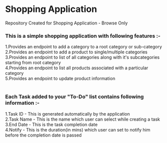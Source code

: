 # Shopping Application
Repository Created for Shopping Application - Browse Only

### This is a simple shopping application with following features :-<br>
1.Provides an endpoint to add a category to a root category or sub-category<br>
2.Provides an endpoint to add a product to single/multiple categories<br>
3.Provides an endpoint to list of all categories along with it's subcategories starting from root category<br>
4.Provides an endpoint to list all products associated with a particular category<br>
5.Provides an endpoint to update product information<br>
<br>
### Each Task added to your "To-Do" list contains following information :-<br>
1.Task ID - This is generated automatically by the application<br>
2.Task Name - This is the name which user can select while creating a task<br>
3.End Date - This is the task completion date<br>
4.Notify - This is the duration(in mins) which user can set to notify him before the completion date is passed<br>

